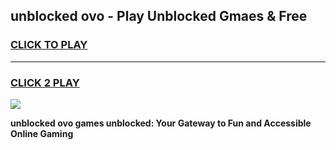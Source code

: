 
## unblocked ovo - Play Unblocked Gmaes & Free
<h3>
<a href="https://news.freeplayer.one?title=unblocked_ovo&ref=16F">CLICK TO PLAY</a></h3>
<hr>

<h3>
<a href="https://news.freeplayer.one?title=unblocked_ovo&ref=16F">CLICK 2 PLAY</a>
  
</h3>

<a href="https://news.freeplayer.one?title=unblocked_ovo&ref=16F/"><img src="https://clearcache.store/games.png"></a>


**unblocked ovo games unblocked: Your Gateway to Fun and Accessible Online Gaming**
